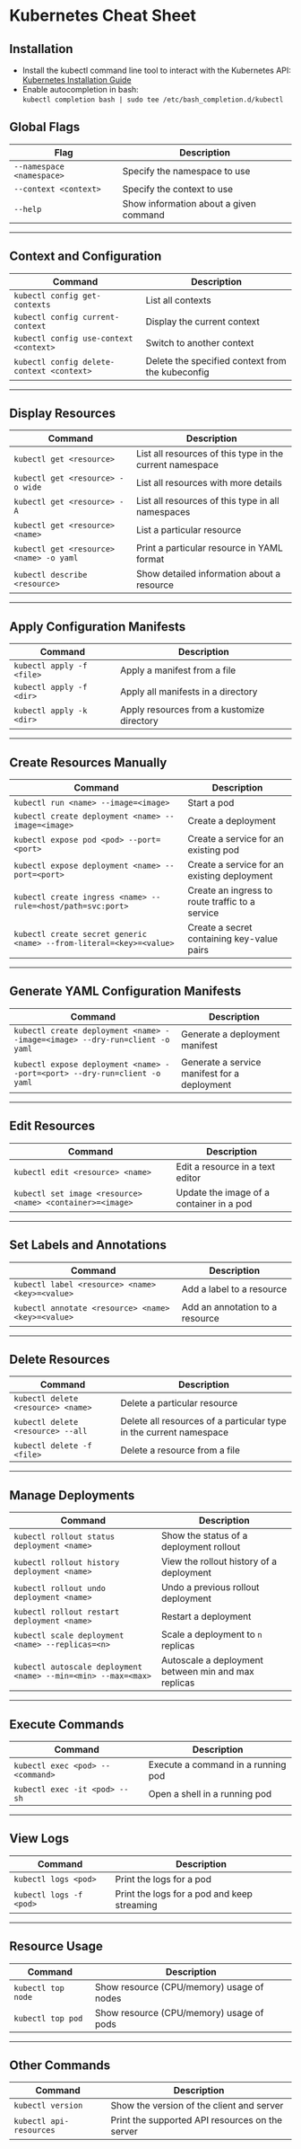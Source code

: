 # Kubernetes Cheat Sheet

## Installation
- Install the kubectl command line tool to interact with the Kubernetes API:  
  [Kubernetes Installation Guide](https://kubernetes.io/docs/tasks/tools/#kubectl)
- Enable autocompletion in bash:  
  `kubectl completion bash | sudo tee /etc/bash_completion.d/kubectl`

## Global Flags
| Flag                  | Description                              |
|-----------------------|------------------------------------------|
| `--namespace <namespace>` | Specify the namespace to use          |
| `--context <context>`     | Specify the context to use            |
| `--help`                 | Show information about a given command |

---

## Context and Configuration
| Command                                | Description                                |
|----------------------------------------|--------------------------------------------|
| `kubectl config get-contexts`          | List all contexts                          |
| `kubectl config current-context`       | Display the current context                |
| `kubectl config use-context <context>` | Switch to another context                  |
| `kubectl config delete-context <context>` | Delete the specified context from the kubeconfig |

---

## Display Resources
| Command                                  | Description                                |
|------------------------------------------|--------------------------------------------|
| `kubectl get <resource>`                 | List all resources of this type in the current namespace |
| `kubectl get <resource> -o wide`         | List all resources with more details       |
| `kubectl get <resource> -A`              | List all resources of this type in all namespaces |
| `kubectl get <resource> <name>`          | List a particular resource                 |
| `kubectl get <resource> <name> -o yaml`  | Print a particular resource in YAML format |
| `kubectl describe <resource>`            | Show detailed information about a resource |

---

## Apply Configuration Manifests
| Command                      | Description                                |
|------------------------------|--------------------------------------------|
| `kubectl apply -f <file>`    | Apply a manifest from a file               |
| `kubectl apply -f <dir>`     | Apply all manifests in a directory         |
| `kubectl apply -k <dir>`     | Apply resources from a kustomize directory |

---

## Create Resources Manually
| Command                                             | Description                                |
|-----------------------------------------------------|--------------------------------------------|
| `kubectl run <name> --image=<image>`                | Start a pod                                |
| `kubectl create deployment <name> --image=<image>` | Create a deployment                        |
| `kubectl expose pod <pod> --port=<port>`           | Create a service for an existing pod       |
| `kubectl expose deployment <name> --port=<port>`   | Create a service for an existing deployment |
| `kubectl create ingress <name> --rule=<host/path=svc:port>` | Create an ingress to route traffic to a service |
| `kubectl create secret generic <name> --from-literal=<key>=<value>` | Create a secret containing key-value pairs |

---

## Generate YAML Configuration Manifests
| Command                                                               | Description                                |
|-----------------------------------------------------------------------|--------------------------------------------|
| `kubectl create deployment <name> --image=<image> --dry-run=client -o yaml` | Generate a deployment manifest             |
| `kubectl expose deployment <name> --port=<port> --dry-run=client -o yaml` | Generate a service manifest for a deployment |

---

## Edit Resources
| Command                                | Description                                |
|----------------------------------------|--------------------------------------------|
| `kubectl edit <resource> <name>`       | Edit a resource in a text editor           |
| `kubectl set image <resource> <name> <container>=<image>` | Update the image of a container in a pod |

---

## Set Labels and Annotations
| Command                                | Description                                |
|----------------------------------------|--------------------------------------------|
| `kubectl label <resource> <name> <key>=<value>` | Add a label to a resource                 |
| `kubectl annotate <resource> <name> <key>=<value>` | Add an annotation to a resource          |

---

## Delete Resources
| Command                                | Description                                |
|----------------------------------------|--------------------------------------------|
| `kubectl delete <resource> <name>`     | Delete a particular resource               |
| `kubectl delete <resource> --all`      | Delete all resources of a particular type in the current namespace |
| `kubectl delete -f <file>`             | Delete a resource from a file              |

---

## Manage Deployments
| Command                                            | Description                                |
|----------------------------------------------------|--------------------------------------------|
| `kubectl rollout status deployment <name>`        | Show the status of a deployment rollout    |
| `kubectl rollout history deployment <name>`       | View the rollout history of a deployment   |
| `kubectl rollout undo deployment <name>`          | Undo a previous rollout deployment         |
| `kubectl rollout restart deployment <name>`       | Restart a deployment                       |
| `kubectl scale deployment <name> --replicas=<n>`  | Scale a deployment to `n` replicas         |
| `kubectl autoscale deployment <name> --min=<min> --max=<max>` | Autoscale a deployment between min and max replicas |

---

## Execute Commands
| Command                                   | Description                                |
|-------------------------------------------|--------------------------------------------|
| `kubectl exec <pod> -- <command>`         | Execute a command in a running pod         |
| `kubectl exec -it <pod> -- sh`            | Open a shell in a running pod              |

---

## View Logs
| Command                                   | Description                                |
|-------------------------------------------|--------------------------------------------|
| `kubectl logs <pod>`                      | Print the logs for a pod                   |
| `kubectl logs -f <pod>`                   | Print the logs for a pod and keep streaming |

---

## Resource Usage
| Command                                   | Description                                |
|-------------------------------------------|--------------------------------------------|
| `kubectl top node`                        | Show resource (CPU/memory) usage of nodes |
| `kubectl top pod`                         | Show resource (CPU/memory) usage of pods  |

---

## Other Commands
| Command                                   | Description                                |
|-------------------------------------------|--------------------------------------------|
| `kubectl version`                         | Show the version of the client and server  |
| `kubectl api-resources`                   | Print the supported API resources on the server |
